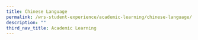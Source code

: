 ```yaml
---
title: Chinese Language
permalink: /wrs-student-experience/academic-learning/chinese-language/
description: ""
third_nav_title: Academic Learning
---
```

